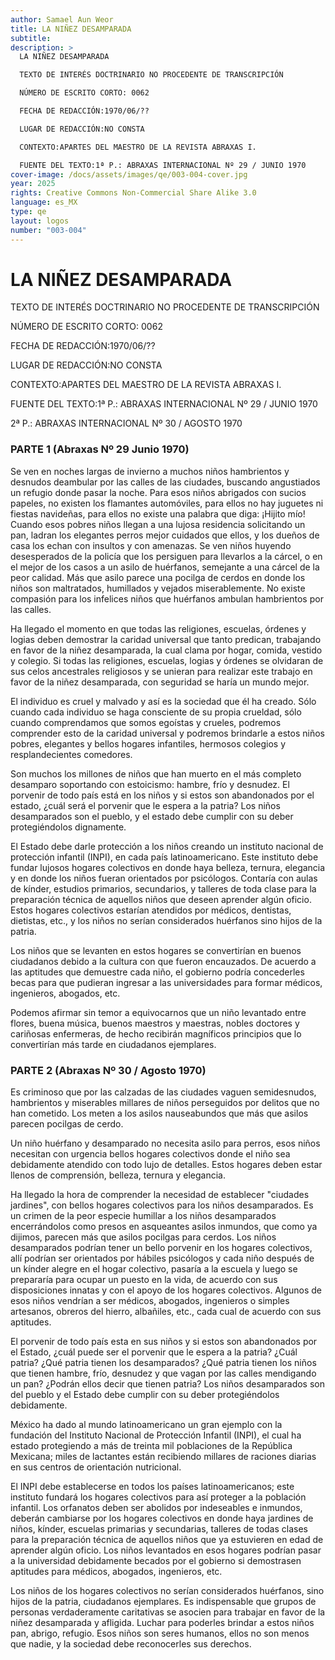 ```yaml
---
author: Samael Aun Weor
title: LA NIÑEZ DESAMPARADA
subtitle:
description: >
  LA NIÑEZ DESAMPARADA

  TEXTO DE INTERÉS DOCTRINARIO NO PROCEDENTE DE TRANSCRIPCIÓN

  NÚMERO DE ESCRITO CORTO: 0062

  FECHA DE REDACCIÓN:1970/06/??

  LUGAR DE REDACCIÓN:NO CONSTA

  CONTEXTO:APARTES DEL MAESTRO DE LA REVISTA ABRAXAS I.

  FUENTE DEL TEXTO:1ª P.: ABRAXAS INTERNACIONAL Nº 29 / JUNIO 1970
cover-image: /docs/assets/images/qe/003-004-cover.jpg
year: 2025
rights: Creative Commons Non-Commercial Share Alike 3.0
language: es_MX
type: qe
layout: logos
number: "003-004"
---
```

# LA NIÑEZ DESAMPARADA

TEXTO DE INTERÉS DOCTRINARIO NO PROCEDENTE DE TRANSCRIPCIÓN

NÚMERO DE ESCRITO CORTO: 0062

FECHA DE REDACCIÓN:1970/06/??

LUGAR DE REDACCIÓN:NO CONSTA

CONTEXTO:APARTES DEL MAESTRO DE LA REVISTA ABRAXAS I.

FUENTE DEL TEXTO:1ª P.: ABRAXAS INTERNACIONAL Nº 29 / JUNIO 1970

2ª P.: ABRAXAS INTERNACIONAL Nº 30 / AGOSTO 1970

### PARTE 1 (Abraxas Nº 29 Junio 1970)

Se ven en noches largas de invierno a muchos niños hambrientos y desnudos deambular por las calles de las ciudades, buscando angustiados un refugio donde pasar la noche. Para esos niños abrigados con sucios papeles, no existen los flamantes automóviles, para ellos no hay juguetes ni fiestas navideñas, para ellos no existe una palabra que diga: ¡Hijito mío! Cuando esos pobres niños llegan a una lujosa residencia solicitando un pan, ladran los elegantes perros mejor cuidados que ellos, y los dueños de casa los echan con insultos y con amenazas. Se ven niños huyendo desesperados de la policía que los persiguen para llevarlos a la cárcel, o en el mejor de los casos a un asilo de huérfanos, semejante a una cárcel de la peor calidad. Más que asilo parece una pocilga de cerdos en donde los niños son maltratados, humillados y vejados miserablemente. No existe compasión para los infelices niños que huérfanos ambulan hambrientos por las calles.

Ha llegado el momento en que todas las religiones, escuelas, órdenes y logias deben demostrar la caridad universal que tanto predican, trabajando en favor de la niñez desamparada, la cual clama por hogar, comida, vestido y colegio. Si todas las religiones, escuelas, logias y órdenes se olvidaran de sus celos ancestrales religiosos y se unieran para realizar este trabajo en favor de la niñez desamparada, con seguridad se haría un mundo mejor.

El individuo es cruel y malvado y así es la sociedad que él ha creado. Sólo cuando cada individuo se haga consciente de su propia crueldad, sólo cuando comprendamos que somos egoístas y crueles, podremos comprender esto de la caridad universal y podremos brindarle a estos niños pobres, elegantes y bellos hogares infantiles, hermosos colegios y resplandecientes comedores.

Son muchos los millones de niños que han muerto en el más completo desamparo soportando con estoicismo: hambre, frío y desnudez. El porvenir de todo país está en los niños y si estos son abandonados por el estado, ¿cuál será el porvenir que le espera a la patria? Los niños desamparados son el pueblo, y el estado debe cumplir con su deber protegiéndolos dignamente.

El Estado debe darle protección a los niños creando un instituto nacional de protección infantil (INPI), en cada país latinoamericano. Este instituto debe fundar lujosos hogares colectivos en donde haya belleza, ternura, elegancia y en donde los niños fueran orientados por psicólogos. Contaría con aulas de kínder, estudios primarios, secundarios, y talleres de toda clase para la preparación técnica de aquellos niños que deseen aprender algún oficio. Estos hogares colectivos estarían atendidos por médicos, dentistas, dietistas, etc., y los niños no serían considerados huérfanos sino hijos de la patria.

Los niños que se levanten en estos hogares se convertirían en buenos ciudadanos debido a la cultura con que fueron encauzados. De acuerdo a las aptitudes que demuestre cada niño, el gobierno podría concederles becas para que pudieran ingresar a las universidades para formar médicos, ingenieros, abogados, etc.

Podemos afirmar sin temor a equivocarnos que un niño levantado entre flores, buena música, buenos maestros y maestras, nobles doctores y cariñosas enfermeras, de hecho recibirán magníficos principios que lo convertirían más tarde en ciudadanos ejemplares.

### PARTE 2 (Abraxas Nº 30 / Agosto 1970)

Es criminoso que por las calzadas de las ciudades vaguen semidesnudos, hambrientos y miserables millares de niños perseguidos por delitos que no han cometido. Los meten a los asilos nauseabundos que más que asilos parecen pocilgas de cerdo.

Un niño huérfano y desamparado no necesita asilo para perros, esos niños necesitan con urgencia bellos hogares colectivos donde el niño sea debidamente atendido con todo lujo de detalles. Estos hogares deben estar llenos de comprensión, belleza, ternura y elegancia.

Ha llegado la hora de comprender la necesidad de establecer "ciudades jardines", con bellos hogares colectivos para los niños desamparados. Es un crimen de la peor especie humillar a los niños desamparados encerrándolos como presos en asqueantes asilos inmundos, que como ya dijimos, parecen más que asilos pocilgas para cerdos. Los niños desamparados podrían tener un bello porvenir en los hogares colectivos, allí podrían ser orientados por hábiles psicólogos y cada niño después de un kínder alegre en el hogar colectivo, pasaría a la escuela y luego se prepararía para ocupar un puesto en la vida, de acuerdo con sus disposiciones innatas y con el apoyo de los hogares colectivos. Algunos de esos niños vendrían a ser médicos, abogados, ingenieros o simples artesanos, obreros del hierro, albañiles, etc., cada cual de acuerdo con sus aptitudes.

El porvenir de todo país esta en sus niños y si estos son abandonados por el Estado, ¿cuál puede ser el porvenir que le espera a la patria? ¿Cuál patria? ¿Qué patria tienen los desamparados? ¿Qué patria tienen los niños que tienen hambre, frío, desnudez y que vagan por las calles mendigando un pan? ¿Podrán ellos decir que tienen patria? Los niños desamparados son del pueblo y el Estado debe cumplir con su deber protegiéndolos debidamente.

México ha dado al mundo latinoamericano un gran ejemplo con la fundación del Instituto Nacional de Protección Infantil (INPI), el cual ha estado protegiendo a más de treinta mil poblaciones de la República Mexicana; miles de lactantes están recibiendo millares de raciones diarias en sus centros de orientación nutricional.

El INPI debe establecerse en todos los países latinoamericanos; este instituto fundará los hogares colectivos para así proteger a la población infantil. Los orfanatos deben ser abolidos por indeseables e inmundos, deberán cambiarse por los hogares colectivos en donde haya jardines de niños, kínder, escuelas primarias y secundarias, talleres de todas clases para la preparación técnica de aquellos niños que ya estuvieren en edad de aprender algún oficio. Los niños levantados en esos hogares podrían pasar a la universidad debidamente becados por el gobierno si demostrasen aptitudes para médicos, abogados, ingenieros, etc.

Los niños de los hogares colectivos no serían considerados huérfanos, sino hijos de la patria, ciudadanos ejemplares. Es indispensable que grupos de personas verdaderamente caritativas se asocien para trabajar en favor de la niñez desamparada y afligida. Luchar para poderles brindar a estos niños pan, abrigo, refugio. Esos niños son seres humanos, ellos no son menos que nadie, y la sociedad debe reconocerles sus derechos.

